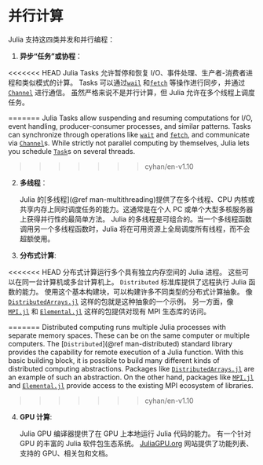 # 并行计算

Julia 支持这四类并发和并行编程：

1. **异步“任务”或协程**：

<<<<<<< HEAD
   Julia Tasks 允许暂停和恢复 I/O、事件处理、生产者-消费者进程和类似模式的计算。 Tasks 可以通过[`wail`](@ref) 和[`fetch`](@ref) 等操作进行同步，并通过 [`Channel`](@ref) 进行通信。 虽然严格来说不是并行计算，但 Julia 允许在多个线程上调度任务。
    
    
    
    
=======
    Julia Tasks allow suspending and resuming computations
    for I/O, event handling, producer-consumer processes, and similar patterns.
    Tasks can synchronize through operations like [`wait`](@ref) and [`fetch`](@ref), and
    communicate via [`Channel`](@ref)s. While strictly not parallel computing by themselves,
    Julia lets you schedule [`Task`](@ref)s on several threads.
>>>>>>> cyhan/en-v1.10

2. **多线程**：

   Julia 的[多线程](@ref man-multithreading)提供了在多个线程、CPU 内核或共享内存上同时调度任务的能力。这通常是在个人 PC 或单个大型多核服务器上获得并行性的最简单方法。 Julia 的多线程是可组合的。当一个多线程函数调用另一个多线程函数时，Julia 将在可用资源上全局调度所有线程，而不会超额使用。
    
    
    
    

3. **分布式计算**:

<<<<<<< HEAD
   分布式计算运行多个具有独立内存空间的 Julia 进程。 这些可以在同一台计算机或多台计算机上。 `Distributed` 标准库提供了远程执行 Julia 函数的能力。 使用这个基本构建块，可以构建许多不同类型的分布式计算抽象。 像 [`DistributedArrays.jl`](https://github.com/JuliaParallel/DistributedArrays.jl) 这样的包就是这种抽象的一个示例。 另一方面，像 [`MPI.jl`](https://github.com/JuliaParallel/MPI.jl) 和 [`Elemental.jl`](https://github.com/JuliaParallel/Elemental.jl) 这样的包提供对现有 MPI 生态库的访问。
    
    
    
    
    
=======
    Distributed computing runs multiple Julia processes with separate memory spaces. These can be on the same
    computer or multiple computers. The [`Distributed`](@ref man-distributed) standard library provides the capability for remote execution
    of a Julia function. With this basic building block, it is possible to build many different kinds of
    distributed computing abstractions. Packages like [`DistributedArrays.jl`](https://github.com/JuliaParallel/DistributedArrays.jl)
    are an example of such an abstraction. On the other hand, packages like [`MPI.jl`](https://github.com/JuliaParallel/MPI.jl) and
    [`Elemental.jl`](https://github.com/JuliaParallel/Elemental.jl) provide access to the existing MPI ecosystem of libraries.
>>>>>>> cyhan/en-v1.10

4. **GPU 计算**:

   Julia GPU 编译器提供了在 GPU 上本地运行 Julia 代码的能力。 有一个针对 GPU 的丰富的 Julia 软件包生态系统。 [JuliaGPU.org](https://juliagpu.org) 网站提供了功能列表、支持的 GPU、相关包和文档。
    
    
